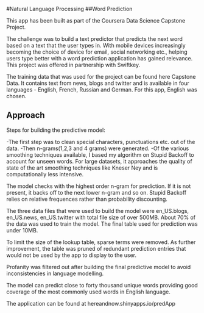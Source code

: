 #Natural Language Processing
##Word Prediction

This app has been built as part of the Coursera Data Science Capstone Project.

The challenge was to build a text predictor that predicts the next word based on a text that the user types in. With mobile devices increasingly becoming the choice of device for email, social networking etc., helping users type better with a word prediction application has gained relevance. This project was offered in partnership with Swiftkey.

The training data that was used for the project can be found here Capstone Data. It contains text from news, blogs and twitter and is available in four languages - English, French, Russian and German. For this app, English was chosen.


## Approach

Steps for building the predictive model:

-The first step was to clean special characters, punctuations etc. out of the data.
-Then n-grams(1,2,3 and 4 grams) were generated.
-Of the various smoothing techniques available, I based my algorithm on Stupid Backoff to account for unseen words. For large datasets, it approaches the quality of state of the art smoothing techniques like Kneser Ney and is computationally less intensive.

The model checks with the highest order n-gram for prediction. If it is not present, it backs off to the next lower n-gram and so on. Stupid Backoff relies on relative frequences rather than probability discounting.


The three data files that were used to build the model were en_US.blogs, en_US.news, en_US.twitter with total file size of over 500MB. About 70% of the data was used to train the model. The final table used for prediction was under 10MB.

To limit the size of the lookup table, sparse terms were removed. As further improvement, the table was pruned of redundant prediction entries that would not be used by the app to display to the user.

Profanity was filtered out after building the final predictive model to avoid inconsistencies in language modelling.

The model can predict close to forty thousand unique words providing good coverage of the most commonly used words in English language.

The application can be found at hereandnow.shinyapps.io/predApp
